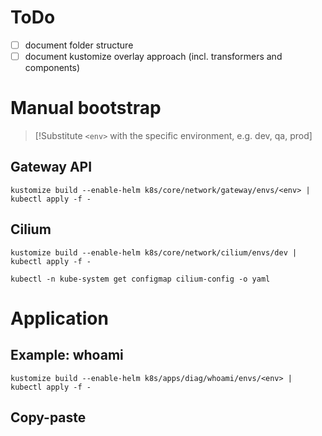 # ToDo

- [ ] document folder structure
- [ ] document kustomize overlay approach (incl. transformers and components)

# Manual bootstrap

> [!Substitute `<env>` with the specific environment, e.g. dev, qa, prod]
> 

## Gateway API

```shell
kustomize build --enable-helm k8s/core/network/gateway/envs/<env> | kubectl apply -f -
```

## Cilium

```shell
kustomize build --enable-helm k8s/core/network/cilium/envs/dev | kubectl apply -f -

kubectl -n kube-system get configmap cilium-config -o yaml
```

# Application

## Example: whoami

```shell
kustomize build --enable-helm k8s/apps/diag/whoami/envs/<env> | kubectl apply -f -
```

## Copy-paste
```shell
```